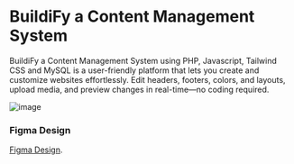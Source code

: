# BuildiFy a Content Management System
BuildiFy a Content Management System using PHP, Javascript, Tailwind CSS and MySQL is a user-friendly platform that lets you create and customize websites effortlessly. Edit headers, footers, colors, and layouts, upload media, and preview changes in real-time—no coding required.

![image](https://github.com/user-attachments/assets/1327a489-1ecf-4e3a-9d86-c8f9ebe2e527)



### Figma Design 
[Figma Design](https://www.figma.com/design/cghLntAJqycB9prmLo9qG5/Web%2FMobile-Design's?node-id=369-2&t=j8uzG1OsppbUK94J-1).
